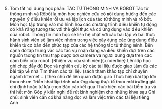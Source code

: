 5. Tóm tắt nội dung học phần: TÁC TỬ THÔNG MINH VÀ RÔBỐT
Tác tử thông minh và Rôbốt là môn học nghiên cứu có nội dung hướng đến
các nguyên lý điều khiển tối ưu và lập lịch của tác tử thông minh và rô
bốt. Môn học tập trung vào mô hình hoá các chương trình điều khiển tự
động có khả năng tương tác với thế giới thực và có ứng dụng vào điều
khiển của robot. Thông tin môn học sẽ liên hệ chặt với các bài tập và
bài thực hành sinh viên sẽ làm việc nhóm trong việc xây dựng các ứng
dụng điều khiển từ cơ bản đến phức tạp của các hệ thống tác tử thông
minh. Bên cạnh đó tập trung vào các tác vụ nhận dạng và điều khiển dựa
trên các nguồn thông tin thu thập được bởi camera và người dùng dựa
trên các cảm biến của robot. [Nhiệm vụ của sinh viên]{.underline} Lên lớp học ghi chép đầy đủ Đọc và nghiên cứu kỹ các tài liệu được giao Làm đủ các bài tập về nhà Tìm thêm các tài liệu (sách tham khảo tạp chí chuyên ngành Internet ...) theo chủ đề liên quan được giao Thực hiện bài tập lớn theo nhóm Triển khai lập trình các ứng dụng thực tế theo môi trường giả chỉ định hoặc tự lựa chọn Báo cáo kết quả Thực hiện các bài kiểm tra và thi hết môn Góp ý kiến nghị để rút kinh nghiệm cho những khóa sau Ghi chú: sinh viên cần có khả năng đọc và làm việc trên các tài liệu tiếng Anh

